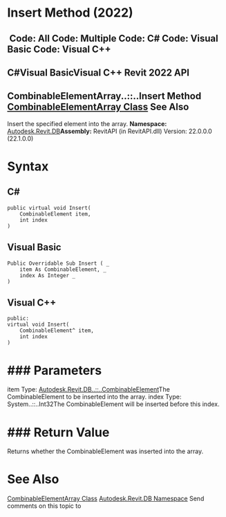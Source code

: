 # Insert Method (2022)

﻿
 Code: All Code: Multiple Code: C# Code: Visual Basic Code: Visual C++   
---  
C#Visual BasicVisual C++
Revit 2022 API  
---  
CombinableElementArray..::..Insert Method   
[CombinableElementArray Class](dc5f6afb-a30d-dc82-fcd3-340eff1685c7.md "CombinableElementArray Class") See Also  
---  
Insert the specified element into the array.
**Namespace:** [Autodesk.Revit.DB](87546ba7-461b-c646-cbb1-2cb8f5bff8b2.md "Autodesk.Revit.DB Namespace")**Assembly:** RevitAPI (in RevitAPI.dll) Version: 22.0.0.0 (22.1.0.0)
# Syntax
C#  
---  
```text
public virtual void Insert(
	CombinableElement item,
	int index
)
```
  
Visual Basic  
---  
```text
Public Overridable Sub Insert ( _
	item As CombinableElement, _
	index As Integer _
)
```
  
Visual C++  
---  
```text
public:
virtual void Insert(
	CombinableElement^ item, 
	int index
)
```
  
# ### Parameters
item
    Type: [Autodesk.Revit.DB..::..CombinableElement](c88bdbbc-dbbb-0817-a358-35f8686f68a2.md "CombinableElement Class")The CombinableElement to be inserted into the array.
index
    Type: System..::..Int32The CombinableElement will be inserted before this index.
# ### Return Value
Returns whether the CombinableElement was inserted into the array.
# See Also
[CombinableElementArray Class](dc5f6afb-a30d-dc82-fcd3-340eff1685c7.md "CombinableElementArray Class")
[Autodesk.Revit.DB Namespace](87546ba7-461b-c646-cbb1-2cb8f5bff8b2.md "Autodesk.Revit.DB Namespace")
Send comments on this topic to 